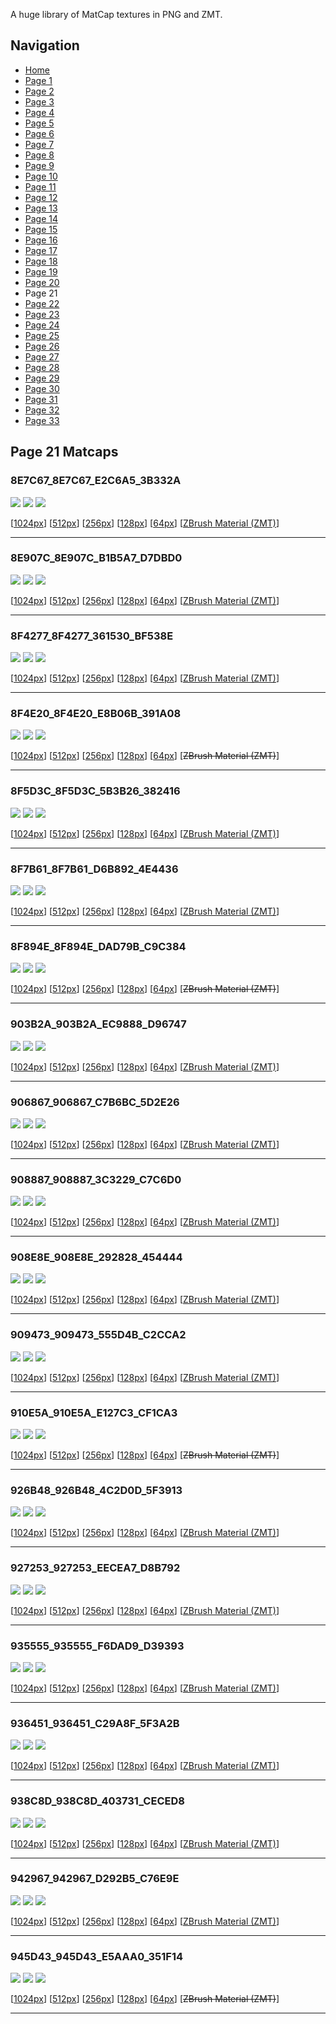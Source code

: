 A huge library of MatCap textures in PNG and ZMT.


## Navigation
* [Home](/)
* [Page 1](PAGE-1.md)
* [Page 2](PAGE-2.md)
* [Page 3](PAGE-3.md)
* [Page 4](PAGE-4.md)
* [Page 5](PAGE-5.md)
* [Page 6](PAGE-6.md)
* [Page 7](PAGE-7.md)
* [Page 8](PAGE-8.md)
* [Page 9](PAGE-9.md)
* [Page 10](PAGE-10.md)
* [Page 11](PAGE-11.md)
* [Page 12](PAGE-12.md)
* [Page 13](PAGE-13.md)
* [Page 14](PAGE-14.md)
* [Page 15](PAGE-15.md)
* [Page 16](PAGE-16.md)
* [Page 17](PAGE-17.md)
* [Page 18](PAGE-18.md)
* [Page 19](PAGE-19.md)
* [Page 20](PAGE-20.md)
* Page 21
* [Page 22](PAGE-22.md)
* [Page 23](PAGE-23.md)
* [Page 24](PAGE-24.md)
* [Page 25](PAGE-25.md)
* [Page 26](PAGE-26.md)
* [Page 27](PAGE-27.md)
* [Page 28](PAGE-28.md)
* [Page 29](PAGE-29.md)
* [Page 30](PAGE-30.md)
* [Page 31](PAGE-31.md)
* [Page 32](PAGE-32.md)
* [Page 33](PAGE-33.md)
## Page 21 Matcaps
### 8E7C67_8E7C67_E2C6A5_3B332A
![](preview/8E7C67_8E7C67_E2C6A5_3B332A-preview.png)
![](thumbnail/8E7C67_8E7C67_E2C6A5_3B332A.jpg)
![](palette/8E7C67_8E7C67_E2C6A5_3B332A-palette.png)

[[1024px](https://github.com/nidorx/matcaps/raw/master/1024/8E7C67_8E7C67_E2C6A5_3B332A.png)]
[[512px](https://github.com/nidorx/matcaps/raw/master/512/8E7C67_8E7C67_E2C6A5_3B332A-512px.png)]
[[256px](https://github.com/nidorx/matcaps/raw/master/256/8E7C67_8E7C67_E2C6A5_3B332A-256px.png)]
[[128px](https://github.com/nidorx/matcaps/raw/master/128/8E7C67_8E7C67_E2C6A5_3B332A-128px.png)]
[[64px](https://github.com/nidorx/matcaps/raw/master/64/8E7C67_8E7C67_E2C6A5_3B332A-64px.png)]
[[ZBrush Material (ZMT)](https://github.com/nidorx/matcaps/raw/master/zmt/8E7C67_8E7C67_E2C6A5_3B332A.zmt)]

---
### 8E907C_8E907C_B1B5A7_D7DBD0
![](preview/8E907C_8E907C_B1B5A7_D7DBD0-preview.png)
![](thumbnail/8E907C_8E907C_B1B5A7_D7DBD0.jpg)
![](palette/8E907C_8E907C_B1B5A7_D7DBD0-palette.png)

[[1024px](https://github.com/nidorx/matcaps/raw/master/1024/8E907C_8E907C_B1B5A7_D7DBD0.png)]
[[512px](https://github.com/nidorx/matcaps/raw/master/512/8E907C_8E907C_B1B5A7_D7DBD0-512px.png)]
[[256px](https://github.com/nidorx/matcaps/raw/master/256/8E907C_8E907C_B1B5A7_D7DBD0-256px.png)]
[[128px](https://github.com/nidorx/matcaps/raw/master/128/8E907C_8E907C_B1B5A7_D7DBD0-128px.png)]
[[64px](https://github.com/nidorx/matcaps/raw/master/64/8E907C_8E907C_B1B5A7_D7DBD0-64px.png)]
[[ZBrush Material (ZMT)](https://github.com/nidorx/matcaps/raw/master/zmt/8E907C_8E907C_B1B5A7_D7DBD0.zmt)]

---
### 8F4277_8F4277_361530_BF538E
![](preview/8F4277_8F4277_361530_BF538E-preview.png)
![](thumbnail/8F4277_8F4277_361530_BF538E.jpg)
![](palette/8F4277_8F4277_361530_BF538E-palette.png)

[[1024px](https://github.com/nidorx/matcaps/raw/master/1024/8F4277_8F4277_361530_BF538E.png)]
[[512px](https://github.com/nidorx/matcaps/raw/master/512/8F4277_8F4277_361530_BF538E-512px.png)]
[[256px](https://github.com/nidorx/matcaps/raw/master/256/8F4277_8F4277_361530_BF538E-256px.png)]
[[128px](https://github.com/nidorx/matcaps/raw/master/128/8F4277_8F4277_361530_BF538E-128px.png)]
[[64px](https://github.com/nidorx/matcaps/raw/master/64/8F4277_8F4277_361530_BF538E-64px.png)]
[[ZBrush Material (ZMT)](https://github.com/nidorx/matcaps/raw/master/zmt/8F4277_8F4277_361530_BF538E.zmt)]

---
### 8F4E20_8F4E20_E8B06B_391A08
![](preview/8F4E20_8F4E20_E8B06B_391A08-preview.png)
![](thumbnail/8F4E20_8F4E20_E8B06B_391A08.jpg)
![](palette/8F4E20_8F4E20_E8B06B_391A08-palette.png)

[[1024px](https://github.com/nidorx/matcaps/raw/master/1024/8F4E20_8F4E20_E8B06B_391A08.png)]
[[512px](https://github.com/nidorx/matcaps/raw/master/512/8F4E20_8F4E20_E8B06B_391A08-512px.png)]
[[256px](https://github.com/nidorx/matcaps/raw/master/256/8F4E20_8F4E20_E8B06B_391A08-256px.png)]
[[128px](https://github.com/nidorx/matcaps/raw/master/128/8F4E20_8F4E20_E8B06B_391A08-128px.png)]
[[64px](https://github.com/nidorx/matcaps/raw/master/64/8F4E20_8F4E20_E8B06B_391A08-64px.png)]
[~~ZBrush Material (ZMT)~~]

---
### 8F5D3C_8F5D3C_5B3B26_382416
![](preview/8F5D3C_8F5D3C_5B3B26_382416-preview.png)
![](thumbnail/8F5D3C_8F5D3C_5B3B26_382416.jpg)
![](palette/8F5D3C_8F5D3C_5B3B26_382416-palette.png)

[[1024px](https://github.com/nidorx/matcaps/raw/master/1024/8F5D3C_8F5D3C_5B3B26_382416.png)]
[[512px](https://github.com/nidorx/matcaps/raw/master/512/8F5D3C_8F5D3C_5B3B26_382416-512px.png)]
[[256px](https://github.com/nidorx/matcaps/raw/master/256/8F5D3C_8F5D3C_5B3B26_382416-256px.png)]
[[128px](https://github.com/nidorx/matcaps/raw/master/128/8F5D3C_8F5D3C_5B3B26_382416-128px.png)]
[[64px](https://github.com/nidorx/matcaps/raw/master/64/8F5D3C_8F5D3C_5B3B26_382416-64px.png)]
[[ZBrush Material (ZMT)](https://github.com/nidorx/matcaps/raw/master/zmt/8F5D3C_8F5D3C_5B3B26_382416.zmt)]

---
### 8F7B61_8F7B61_D6B892_4E4436
![](preview/8F7B61_8F7B61_D6B892_4E4436-preview.png)
![](thumbnail/8F7B61_8F7B61_D6B892_4E4436.jpg)
![](palette/8F7B61_8F7B61_D6B892_4E4436-palette.png)

[[1024px](https://github.com/nidorx/matcaps/raw/master/1024/8F7B61_8F7B61_D6B892_4E4436.png)]
[[512px](https://github.com/nidorx/matcaps/raw/master/512/8F7B61_8F7B61_D6B892_4E4436-512px.png)]
[[256px](https://github.com/nidorx/matcaps/raw/master/256/8F7B61_8F7B61_D6B892_4E4436-256px.png)]
[[128px](https://github.com/nidorx/matcaps/raw/master/128/8F7B61_8F7B61_D6B892_4E4436-128px.png)]
[[64px](https://github.com/nidorx/matcaps/raw/master/64/8F7B61_8F7B61_D6B892_4E4436-64px.png)]
[[ZBrush Material (ZMT)](https://github.com/nidorx/matcaps/raw/master/zmt/8F7B61_8F7B61_D6B892_4E4436.zmt)]

---
### 8F894E_8F894E_DAD79B_C9C384
![](preview/8F894E_8F894E_DAD79B_C9C384-preview.png)
![](thumbnail/8F894E_8F894E_DAD79B_C9C384.jpg)
![](palette/8F894E_8F894E_DAD79B_C9C384-palette.png)

[[1024px](https://github.com/nidorx/matcaps/raw/master/1024/8F894E_8F894E_DAD79B_C9C384.png)]
[[512px](https://github.com/nidorx/matcaps/raw/master/512/8F894E_8F894E_DAD79B_C9C384-512px.png)]
[[256px](https://github.com/nidorx/matcaps/raw/master/256/8F894E_8F894E_DAD79B_C9C384-256px.png)]
[[128px](https://github.com/nidorx/matcaps/raw/master/128/8F894E_8F894E_DAD79B_C9C384-128px.png)]
[[64px](https://github.com/nidorx/matcaps/raw/master/64/8F894E_8F894E_DAD79B_C9C384-64px.png)]
[~~ZBrush Material (ZMT)~~]

---
### 903B2A_903B2A_EC9888_D96747
![](preview/903B2A_903B2A_EC9888_D96747-preview.png)
![](thumbnail/903B2A_903B2A_EC9888_D96747.jpg)
![](palette/903B2A_903B2A_EC9888_D96747-palette.png)

[[1024px](https://github.com/nidorx/matcaps/raw/master/1024/903B2A_903B2A_EC9888_D96747.png)]
[[512px](https://github.com/nidorx/matcaps/raw/master/512/903B2A_903B2A_EC9888_D96747-512px.png)]
[[256px](https://github.com/nidorx/matcaps/raw/master/256/903B2A_903B2A_EC9888_D96747-256px.png)]
[[128px](https://github.com/nidorx/matcaps/raw/master/128/903B2A_903B2A_EC9888_D96747-128px.png)]
[[64px](https://github.com/nidorx/matcaps/raw/master/64/903B2A_903B2A_EC9888_D96747-64px.png)]
[[ZBrush Material (ZMT)](https://github.com/nidorx/matcaps/raw/master/zmt/903B2A_903B2A_EC9888_D96747.zmt)]

---
### 906867_906867_C7B6BC_5D2E26
![](preview/906867_906867_C7B6BC_5D2E26-preview.png)
![](thumbnail/906867_906867_C7B6BC_5D2E26.jpg)
![](palette/906867_906867_C7B6BC_5D2E26-palette.png)

[[1024px](https://github.com/nidorx/matcaps/raw/master/1024/906867_906867_C7B6BC_5D2E26.png)]
[[512px](https://github.com/nidorx/matcaps/raw/master/512/906867_906867_C7B6BC_5D2E26-512px.png)]
[[256px](https://github.com/nidorx/matcaps/raw/master/256/906867_906867_C7B6BC_5D2E26-256px.png)]
[[128px](https://github.com/nidorx/matcaps/raw/master/128/906867_906867_C7B6BC_5D2E26-128px.png)]
[[64px](https://github.com/nidorx/matcaps/raw/master/64/906867_906867_C7B6BC_5D2E26-64px.png)]
[[ZBrush Material (ZMT)](https://github.com/nidorx/matcaps/raw/master/zmt/906867_906867_C7B6BC_5D2E26.zmt)]

---
### 908887_908887_3C3229_C7C6D0
![](preview/908887_908887_3C3229_C7C6D0-preview.png)
![](thumbnail/908887_908887_3C3229_C7C6D0.jpg)
![](palette/908887_908887_3C3229_C7C6D0-palette.png)

[[1024px](https://github.com/nidorx/matcaps/raw/master/1024/908887_908887_3C3229_C7C6D0.png)]
[[512px](https://github.com/nidorx/matcaps/raw/master/512/908887_908887_3C3229_C7C6D0-512px.png)]
[[256px](https://github.com/nidorx/matcaps/raw/master/256/908887_908887_3C3229_C7C6D0-256px.png)]
[[128px](https://github.com/nidorx/matcaps/raw/master/128/908887_908887_3C3229_C7C6D0-128px.png)]
[[64px](https://github.com/nidorx/matcaps/raw/master/64/908887_908887_3C3229_C7C6D0-64px.png)]
[[ZBrush Material (ZMT)](https://github.com/nidorx/matcaps/raw/master/zmt/908887_908887_3C3229_C7C6D0.zmt)]

---
### 908E8E_908E8E_292828_454444
![](preview/908E8E_908E8E_292828_454444-preview.png)
![](thumbnail/908E8E_908E8E_292828_454444.jpg)
![](palette/908E8E_908E8E_292828_454444-palette.png)

[[1024px](https://github.com/nidorx/matcaps/raw/master/1024/908E8E_908E8E_292828_454444.png)]
[[512px](https://github.com/nidorx/matcaps/raw/master/512/908E8E_908E8E_292828_454444-512px.png)]
[[256px](https://github.com/nidorx/matcaps/raw/master/256/908E8E_908E8E_292828_454444-256px.png)]
[[128px](https://github.com/nidorx/matcaps/raw/master/128/908E8E_908E8E_292828_454444-128px.png)]
[[64px](https://github.com/nidorx/matcaps/raw/master/64/908E8E_908E8E_292828_454444-64px.png)]
[[ZBrush Material (ZMT)](https://github.com/nidorx/matcaps/raw/master/zmt/908E8E_908E8E_292828_454444.zmt)]

---
### 909473_909473_555D4B_C2CCA2
![](preview/909473_909473_555D4B_C2CCA2-preview.png)
![](thumbnail/909473_909473_555D4B_C2CCA2.jpg)
![](palette/909473_909473_555D4B_C2CCA2-palette.png)

[[1024px](https://github.com/nidorx/matcaps/raw/master/1024/909473_909473_555D4B_C2CCA2.png)]
[[512px](https://github.com/nidorx/matcaps/raw/master/512/909473_909473_555D4B_C2CCA2-512px.png)]
[[256px](https://github.com/nidorx/matcaps/raw/master/256/909473_909473_555D4B_C2CCA2-256px.png)]
[[128px](https://github.com/nidorx/matcaps/raw/master/128/909473_909473_555D4B_C2CCA2-128px.png)]
[[64px](https://github.com/nidorx/matcaps/raw/master/64/909473_909473_555D4B_C2CCA2-64px.png)]
[[ZBrush Material (ZMT)](https://github.com/nidorx/matcaps/raw/master/zmt/909473_909473_555D4B_C2CCA2.zmt)]

---
### 910E5A_910E5A_E127C3_CF1CA3
![](preview/910E5A_910E5A_E127C3_CF1CA3-preview.png)
![](thumbnail/910E5A_910E5A_E127C3_CF1CA3.jpg)
![](palette/910E5A_910E5A_E127C3_CF1CA3-palette.png)

[[1024px](https://github.com/nidorx/matcaps/raw/master/1024/910E5A_910E5A_E127C3_CF1CA3.png)]
[[512px](https://github.com/nidorx/matcaps/raw/master/512/910E5A_910E5A_E127C3_CF1CA3-512px.png)]
[[256px](https://github.com/nidorx/matcaps/raw/master/256/910E5A_910E5A_E127C3_CF1CA3-256px.png)]
[[128px](https://github.com/nidorx/matcaps/raw/master/128/910E5A_910E5A_E127C3_CF1CA3-128px.png)]
[[64px](https://github.com/nidorx/matcaps/raw/master/64/910E5A_910E5A_E127C3_CF1CA3-64px.png)]
[~~ZBrush Material (ZMT)~~]

---
### 926B48_926B48_4C2D0D_5F3913
![](preview/926B48_926B48_4C2D0D_5F3913-preview.png)
![](thumbnail/926B48_926B48_4C2D0D_5F3913.jpg)
![](palette/926B48_926B48_4C2D0D_5F3913-palette.png)

[[1024px](https://github.com/nidorx/matcaps/raw/master/1024/926B48_926B48_4C2D0D_5F3913.png)]
[[512px](https://github.com/nidorx/matcaps/raw/master/512/926B48_926B48_4C2D0D_5F3913-512px.png)]
[[256px](https://github.com/nidorx/matcaps/raw/master/256/926B48_926B48_4C2D0D_5F3913-256px.png)]
[[128px](https://github.com/nidorx/matcaps/raw/master/128/926B48_926B48_4C2D0D_5F3913-128px.png)]
[[64px](https://github.com/nidorx/matcaps/raw/master/64/926B48_926B48_4C2D0D_5F3913-64px.png)]
[[ZBrush Material (ZMT)](https://github.com/nidorx/matcaps/raw/master/zmt/926B48_926B48_4C2D0D_5F3913.zmt)]

---
### 927253_927253_EECEA7_D8B792
![](preview/927253_927253_EECEA7_D8B792-preview.png)
![](thumbnail/927253_927253_EECEA7_D8B792.jpg)
![](palette/927253_927253_EECEA7_D8B792-palette.png)

[[1024px](https://github.com/nidorx/matcaps/raw/master/1024/927253_927253_EECEA7_D8B792.png)]
[[512px](https://github.com/nidorx/matcaps/raw/master/512/927253_927253_EECEA7_D8B792-512px.png)]
[[256px](https://github.com/nidorx/matcaps/raw/master/256/927253_927253_EECEA7_D8B792-256px.png)]
[[128px](https://github.com/nidorx/matcaps/raw/master/128/927253_927253_EECEA7_D8B792-128px.png)]
[[64px](https://github.com/nidorx/matcaps/raw/master/64/927253_927253_EECEA7_D8B792-64px.png)]
[[ZBrush Material (ZMT)](https://github.com/nidorx/matcaps/raw/master/zmt/927253_927253_EECEA7_D8B792.zmt)]

---
### 935555_935555_F6DAD9_D39393
![](preview/935555_935555_F6DAD9_D39393-preview.png)
![](thumbnail/935555_935555_F6DAD9_D39393.jpg)
![](palette/935555_935555_F6DAD9_D39393-palette.png)

[[1024px](https://github.com/nidorx/matcaps/raw/master/1024/935555_935555_F6DAD9_D39393.png)]
[[512px](https://github.com/nidorx/matcaps/raw/master/512/935555_935555_F6DAD9_D39393-512px.png)]
[[256px](https://github.com/nidorx/matcaps/raw/master/256/935555_935555_F6DAD9_D39393-256px.png)]
[[128px](https://github.com/nidorx/matcaps/raw/master/128/935555_935555_F6DAD9_D39393-128px.png)]
[[64px](https://github.com/nidorx/matcaps/raw/master/64/935555_935555_F6DAD9_D39393-64px.png)]
[[ZBrush Material (ZMT)](https://github.com/nidorx/matcaps/raw/master/zmt/935555_935555_F6DAD9_D39393.zmt)]

---
### 936451_936451_C29A8F_5F3A2B
![](preview/936451_936451_C29A8F_5F3A2B-preview.png)
![](thumbnail/936451_936451_C29A8F_5F3A2B.jpg)
![](palette/936451_936451_C29A8F_5F3A2B-palette.png)

[[1024px](https://github.com/nidorx/matcaps/raw/master/1024/936451_936451_C29A8F_5F3A2B.png)]
[[512px](https://github.com/nidorx/matcaps/raw/master/512/936451_936451_C29A8F_5F3A2B-512px.png)]
[[256px](https://github.com/nidorx/matcaps/raw/master/256/936451_936451_C29A8F_5F3A2B-256px.png)]
[[128px](https://github.com/nidorx/matcaps/raw/master/128/936451_936451_C29A8F_5F3A2B-128px.png)]
[[64px](https://github.com/nidorx/matcaps/raw/master/64/936451_936451_C29A8F_5F3A2B-64px.png)]
[[ZBrush Material (ZMT)](https://github.com/nidorx/matcaps/raw/master/zmt/936451_936451_C29A8F_5F3A2B.zmt)]

---
### 938C8D_938C8D_403731_CECED8
![](preview/938C8D_938C8D_403731_CECED8-preview.png)
![](thumbnail/938C8D_938C8D_403731_CECED8.jpg)
![](palette/938C8D_938C8D_403731_CECED8-palette.png)

[[1024px](https://github.com/nidorx/matcaps/raw/master/1024/938C8D_938C8D_403731_CECED8.png)]
[[512px](https://github.com/nidorx/matcaps/raw/master/512/938C8D_938C8D_403731_CECED8-512px.png)]
[[256px](https://github.com/nidorx/matcaps/raw/master/256/938C8D_938C8D_403731_CECED8-256px.png)]
[[128px](https://github.com/nidorx/matcaps/raw/master/128/938C8D_938C8D_403731_CECED8-128px.png)]
[[64px](https://github.com/nidorx/matcaps/raw/master/64/938C8D_938C8D_403731_CECED8-64px.png)]
[[ZBrush Material (ZMT)](https://github.com/nidorx/matcaps/raw/master/zmt/938C8D_938C8D_403731_CECED8.zmt)]

---
### 942967_942967_D292B5_C76E9E
![](preview/942967_942967_D292B5_C76E9E-preview.png)
![](thumbnail/942967_942967_D292B5_C76E9E.jpg)
![](palette/942967_942967_D292B5_C76E9E-palette.png)

[[1024px](https://github.com/nidorx/matcaps/raw/master/1024/942967_942967_D292B5_C76E9E.png)]
[[512px](https://github.com/nidorx/matcaps/raw/master/512/942967_942967_D292B5_C76E9E-512px.png)]
[[256px](https://github.com/nidorx/matcaps/raw/master/256/942967_942967_D292B5_C76E9E-256px.png)]
[[128px](https://github.com/nidorx/matcaps/raw/master/128/942967_942967_D292B5_C76E9E-128px.png)]
[[64px](https://github.com/nidorx/matcaps/raw/master/64/942967_942967_D292B5_C76E9E-64px.png)]
[[ZBrush Material (ZMT)](https://github.com/nidorx/matcaps/raw/master/zmt/942967_942967_D292B5_C76E9E.zmt)]

---
### 945D43_945D43_E5AAA0_351F14
![](preview/945D43_945D43_E5AAA0_351F14-preview.png)
![](thumbnail/945D43_945D43_E5AAA0_351F14.jpg)
![](palette/945D43_945D43_E5AAA0_351F14-palette.png)

[[1024px](https://github.com/nidorx/matcaps/raw/master/1024/945D43_945D43_E5AAA0_351F14.png)]
[[512px](https://github.com/nidorx/matcaps/raw/master/512/945D43_945D43_E5AAA0_351F14-512px.png)]
[[256px](https://github.com/nidorx/matcaps/raw/master/256/945D43_945D43_E5AAA0_351F14-256px.png)]
[[128px](https://github.com/nidorx/matcaps/raw/master/128/945D43_945D43_E5AAA0_351F14-128px.png)]
[[64px](https://github.com/nidorx/matcaps/raw/master/64/945D43_945D43_E5AAA0_351F14-64px.png)]
[~~ZBrush Material (ZMT)~~]

---